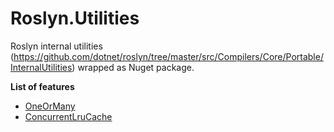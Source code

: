 # Roslyn.Utilities
Roslyn internal utilities (https://github.com/dotnet/roslyn/tree/master/src/Compilers/Core/Portable/InternalUtilities) wrapped as Nuget package.

**List of features**
* [OneOrMany](https://github.com/dotnet/roslyn/blob/master/src/Compilers/Core/Portable/InternalUtilities/OneOrMany.cs)
* [ConcurrentLruCache](https://github.com/dotnet/roslyn/blob/master/src/Compilers/Core/Portable/InternalUtilities/ConcurrentLruCache.cs)
